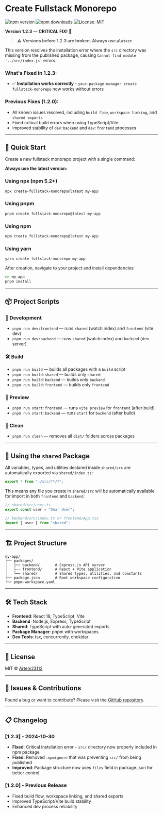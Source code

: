 # Create Fullstack Monorepo

[![npm version](https://img.shields.io/npm/v/create-fullstack-monorepo.svg)](https://www.npmjs.com/package/create-fullstack-monorepo)
[![npm downloads](https://img.shields.io/npm/dm/create-fullstack-monorepo.svg)](https://www.npmjs.com/package/create-fullstack-monorepo)
[![License: MIT](https://img.shields.io/badge/License-MIT-yellow.svg)](https://opensource.org/licenses/MIT)

**Version 1.2.3** — **CRITICAL FIX!** 🎉

> ⚠️ **Versions before 1.2.3 are broken. Always use `@latest`**

This version resolves the installation error where the `src` directory was missing from the published package, causing `Cannot find module '../src/index.js'` errors.

### What's Fixed in 1.2.3:

- ✅ **Installation works correctly** - `your-package-manager create fullstack-monorepo` now works without errors

### Previous Fixes (1.2.0):

- All known issues resolved, including `build flow`, `workspace linking`, and `shared exports`
- Fixed critical build errors when using TypeScript/Vite
- Improved stability of `dev:backend` and `dev:frontend` processes

---

## 🚀 Quick Start

Create a new fullstack monorepo project with a single command:

**Always use the latest version:**

### Using npx (npm 5.2+)

```bash
npx create-fullstack-monorepo@latest my-app
```

### Using pnpm

```bash
pnpm create fullstack-monorepo@latest my-app
```

### Using npm

```bash
npm create fullstack-monorepo@latest my-app
```

### Using yarn

```bash
yarn create fullstack-monorepo my-app
```

After creation, navigate to your project and install dependencies:

```bash
cd my-app
pnpm install
```

---

## 📦 Project Scripts

### 🚀 Development

- `pnpm run dev:frontend` — runs `shared` (watch:index) and `frontend` (vite dev)
- `pnpm run dev:backend` — runs `shared` (watch:index) and `backend` (dev server)

### 🛠️ Build

- `pnpm run build` — builds all packages with a `build` script
- `pnpm run build:shared` — builds only `shared`
- `pnpm run build:backend` — builds only `backend`
- `pnpm run build:frontend` — builds only `frontend`

### 👀 Preview

- `pnpm run start:frontend` — runs `vite preview` for `frontend` (after build)
- `pnpm run start:backend` — runs `start` for `backend` (after build)

### 🧹 Clean

- `pnpm run clean` — removes all `dist/` folders across packages

---

## 📂 Using the `shared` Package

All variables, types, and utilities declared inside `shared/src` are automatically exported via `shared/index.ts`:

```ts
export * from "./src/**/*";
```

This means any file you create in `shared/src` will be automatically available for import in both `frontend` and `backend`:

```ts
// shared/src/user.ts
export const user = "Dear User";

// backend/src/index.ts or frontend/App.tsx
import { user } from "shared";
```

---

## 🏗️ Project Structure

```
my-app/
├── packages/
│   ├── backend/       # Express.js API server
│   ├── frontend/      # React + Vite application
│   └── shared/        # Shared types, utilities, and constants
├── package.json       # Root workspace configuration
└── pnpm-workspace.yaml
```

---

## 🛠️ Tech Stack

- **Frontend**: React 18, TypeScript, Vite
- **Backend**: Node.js, Express, TypeScript
- **Shared**: TypeScript with auto-generated exports
- **Package Manager**: pnpm with workspaces
- **Dev Tools**: tsx, concurrently, chokidar

---

## 📝 License

MIT © [Artem23112](https://github.com/Artem23112)

---

## 🐛 Issues & Contributions

Found a bug or want to contribute? Please visit the [GitHub repository](https://github.com/Artem23112/create-fullstack-monorepo).

---

## 📋 Changelog

### [1.2.3] - 2024-10-30

- **Fixed**: Critical installation error - `src/` directory now properly included in npm package
- **Fixed**: Removed `.npmignore` that was preventing `src/` from being published
- **Improved**: Package structure now uses `files` field in package.json for better control

### [1.2.0] - Previous Release

- Fixed build flow, workspace linking, and shared exports
- Improved TypeScript/Vite build stability
- Enhanced dev process reliability
